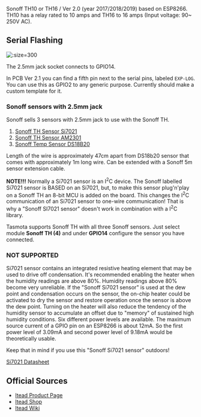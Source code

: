 Sonoff TH10 or TH16 / Ver 2.0 (year 2017/2018/2019) based on ESP8266.
TH10 has a relay rated to 10 amps and TH16 to 16 amps (Input voltage: 90~ 250V AC).
## Serial Flashing

![](https://smartlife.tech/blog/wp-content/uploads/2017/06/SonoffTHDiagram-1.jpg ":size=300")

The 2.5mm jack socket connects to GPIO14. 

In PCB Ver 2.1 you can find a fifth pin next to the serial pins, labeled `EXP-LOG`. You can use this as GPIO2 to any generic purpose. Currently should make a custom template for it.

### Sonoff sensors with 2.5mm jack
Sonoff sells 3 sensors with 2.5mm jack to use with the Sonoff TH.
 1. [Sonoff TH Sensor Si7021](https://www.itead.cc/wiki/Sonoff_Sensor_Si7021)
2. [Sonoff TH Sensor AM2301](https://sonoff.itead.cc/en/products/accessories/am2301)
3. [Sonoff Temp Sensor DS18B20](https://sonoff.itead.cc/en/products/accessories/ds18b20)

Length of the wire is approximately 47cm apart from DS18b20 sensor that comes with approximately 1m long wire. Can be extended with a Sonoff 5m sensor extension cable. 

**NOTE!!!**
Normally a Si7021 sensor is an I<sup>2</sup>C device. The Sonoff labelled Si7021 sensor is BASED on an Si7021, but, to make this sensor plug'n'play on a Sonoff TH an 8-bit MCU is added on the board. This changes the I<sup>2</sup>C communication of an Si7021 sensor to one-wire communication! That is why a "Sonoff SI7021 sensor" doesn't work in combination with a I<sup>2</sup>C library. 

Tasmota supports Sonoff TH with all three Sonoff sensors. Just select module **Sonoff TH (4)** and under **GPIO14** configure the sensor you have connected. 

### NOT SUPPORTED
Si7021 sensor contains an integrated resistive heating element that may be used to drive off condensation. It's recommended enabling the heater when the humidity readings are above 80%. Humidity readings above 80% become very unreliable. If the "Sonoff Si7021 sensor" is used at the dew point and condensation occurs on the sensor, the on-chip heater could be activated to dry the sensor and restore operation once the sensor is above the dew point. Turning on the heater will also reduce the tendency of the humidity sensor to accumulate an offset due to "memory" of sustained high humidity conditions. Six different power levels are available. The maximum source current of a GPIO pin on an ESP8266 is about 12mA. So the first power level of 3.09mA and second power level of 9.18mA would be theoretically usable.    

Keep that in mind if you use this "Sonoff Si7021 sensor" outdoors!  

[Si7021 Datasheet](https://www.silabs.com/documents/public/data-sheets/Si7021-A20.pdf)

## Official Sources
- [Itead Product Page](https://sonoff.itead.cc/en/products/sonoff/sonoff-th)
- [Itead Shop](https://www.itead.cc/smart-home/sonoff-th.html)
- [Itead Wiki](https://www.itead.cc/wiki/Sonoff_TH_10/16)
